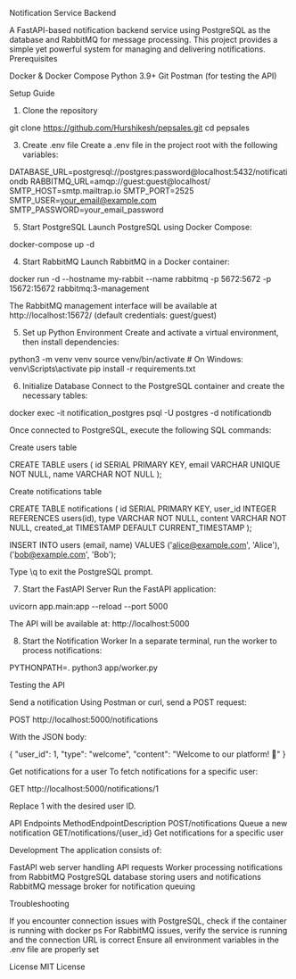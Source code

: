 Notification Service Backend

A FastAPI-based notification backend service using PostgreSQL as the database and RabbitMQ for message processing. This project provides a simple yet powerful system for managing and delivering notifications.
Prerequisites

Docker & Docker Compose
Python 3.9+
Git
Postman (for testing the API)

Setup Guide

1. Clone the repository
   
git clone https://github.com/Hurshikesh/pepsales.git
cd pepsales


3. Create .env file
Create a .env file in the project root with the following variables:

DATABASE_URL=postgresql://postgres:password@localhost:5432/notificationdb
RABBITMQ_URL=amqp://guest:guest@localhost/
SMTP_HOST=smtp.mailtrap.io
SMTP_PORT=2525
SMTP_USER=your_email@example.com
SMTP_PASSWORD=your_email_password


5. Start PostgreSQL 
Launch PostgreSQL using Docker Compose:

docker-compose up -d


4. Start RabbitMQ
Launch RabbitMQ in a Docker container:

docker run -d --hostname my-rabbit --name rabbitmq -p 5672:5672 -p 15672:15672 rabbitmq:3-management

The RabbitMQ management interface will be available at http://localhost:15672/ (default credentials: guest/guest)

5. Set up Python Environment
Create and activate a virtual environment, then install dependencies:

python3 -m venv venv
source venv/bin/activate  # On Windows: venv\Scripts\activate
pip install -r requirements.txt


6. Initialize Database
Connect to the PostgreSQL container and create the necessary tables:

docker exec -it notification_postgres psql -U postgres -d notificationdb

Once connected to PostgreSQL, execute the following SQL commands:

Create users table

CREATE TABLE users (
    id SERIAL PRIMARY KEY,
    email VARCHAR UNIQUE NOT NULL,
    name VARCHAR NOT NULL
);

Create notifications table

CREATE TABLE notifications (
    id SERIAL PRIMARY KEY,
    user_id INTEGER REFERENCES users(id),
    type VARCHAR NOT NULL,
    content VARCHAR NOT NULL,
    created_at TIMESTAMP DEFAULT CURRENT_TIMESTAMP
);


INSERT INTO users (email, name) VALUES ('alice@example.com', 'Alice'), ('bob@example.com', 'Bob');

Type \q to exit the PostgreSQL prompt.


7. Start the FastAPI Server
Run the FastAPI application:

uvicorn app.main:app --reload --port 5000

The API will be available at: http://localhost:5000

8. Start the Notification Worker
In a separate terminal, run the worker to process notifications:

PYTHONPATH=. python3 app/worker.py


Testing the API

Send a notification
Using Postman or curl, send a POST request:

POST http://localhost:5000/notifications

With the JSON body:

{
  "user_id": 1,
  "type": "welcome",
  "content": "Welcome to our platform! 🎉"
}

Get notifications for a user
To fetch notifications for a specific user:

GET http://localhost:5000/notifications/1

Replace 1 with the desired user ID.

API Endpoints
MethodEndpointDescription 
POST/notifications   Queue a new notification
GET/notifications/{user_id}   Get notifications for a specific user


Development
The application consists of:

FastAPI web server handling API requests
Worker processing notifications from RabbitMQ
PostgreSQL database storing users and notifications
RabbitMQ message broker for notification queuing

Troubleshooting

If you encounter connection issues with PostgreSQL, check if the container is running with docker ps
For RabbitMQ issues, verify the service is running and the connection URL is correct
Ensure all environment variables in the .env file are properly set

License
MIT License
